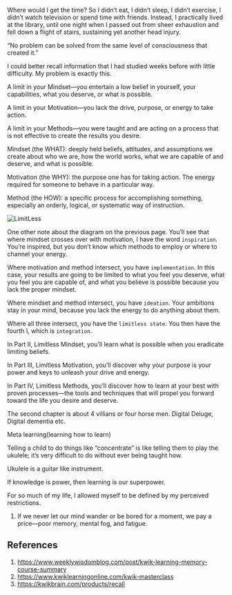 

Where would I get the time? So I didn’t eat, I didn’t sleep, I didn’t exercise, I didn’t watch television or spend time with friends. Instead, I practically lived at the library, until one night when I passed out from sheer exhaustion and fell down a flight of stairs, sustaining yet another head injury.

“No problem can be solved from the same level of consciousness that created it.”

I could better recall information that I had studied weeks before with little difficulty. My problem is exactly this. 


A limit in your Mindset—you entertain a low belief in yourself, your capabilities, what you deserve, or what is possible.

A limit in your Motivation—you lack the drive, purpose, or energy to take action.

A limit in your Methods—you were taught and are acting on a process that is not effective to create the results you desire.

Mindset (the WHAT): deeply held beliefs, attitudes, and assumptions we create about who we are, how the world works, what we are capable of and deserve, and what is possible.

Motivation (the WHY): the purpose one has for taking action. The energy required for someone to behave in a particular way.

Method (the HOW): a specific process for accomplishing something, especially an orderly, logical, or systematic way of instruction.

![LimitLess](images/50_50_LimitLessModel.png)

One other note about the diagram on the previous page. You’ll see that where mindset crosses over with motivation, I have the word `inspiration`. You’re inspired, but you don’t know which methods to employ or where to channel your energy.

Where motivation and method intersect, you have `implementation`. In this case, your results are going to be limited to what you feel you deserve, what you feel you are capable of, and what you believe is possible because you lack the proper mindset.

Where mindset and method intersect, you have `ideation`. Your ambitions stay in your mind, because you lack the energy to do anything about them. 

Where all three intersect, you have the `limitless state`. You then have the fourth I, which is `integration`.

In Part II, Limitless Mindset, you’ll learn what is possible when you eradicate limiting beliefs.

In Part III, Limitless Motivation, you’ll discover why your purpose is your power and keys to unleash your drive and energy.

In Part IV, Limitless Methods, you’ll discover how to learn at your best with proven processes—the tools and techniques that will propel you forward toward the life you desire and deserve.


The second chapter is about 4 villians or four horse men.
Digital Deluge, Digital dementia etc.

Meta learning(learning how to learn)

Telling a child to do things like “concentrate” is like telling them to play the ukulele; it’s very difficult to do without ever being taught how.

Ukulele is a guitar like instrument.

If knowledge is power, then learning is our superpower.

For so much of my life, I allowed myself to be defined by my perceived restrictions.

1. If we never let our mind wander or be bored for a moment, we pay a price—poor memory, mental fog, and fatigue.



## References
1. https://www.weeklywisdomblog.com/post/kwik-learning-memory-course-summary
2. https://www.kwiklearningonline.com/kwik-masterclass
3. https://kwikbrain.com/products/recall